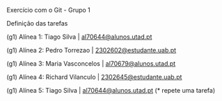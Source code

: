 Exercício com o Git - Grupo 1

Definição das tarefas

(g1) Alínea 1: Tiago Silva | al70644@alunos.utad.pt

(g1) Alínea 2: Pedro Torrezao | 2302602@estudante.uab.pt

(g1) Alínea 3: Maria Vasconcelos | al70679@alunos.utad.pt

(g1) Alínea 4: Richard Vilanculo | 2302645@estudante.uab.pt

(g1) Alínea 5: Tiago Silva | al70644@alunos.utad.pt (* repete uma tarefa)







